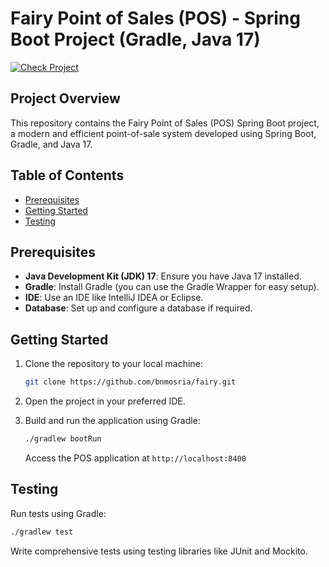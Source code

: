 
# Fairy Point of Sales (POS) - Spring Boot Project (Gradle, Java 17)
[![Check Project](https://github.com/bnmosria/fairy/actions/workflows/github-actions.yml/badge.svg)](https://github.com/bnmosria/fairy/actions/workflows/github-actions.yml)

## Project Overview

This repository contains the Fairy Point of Sales (POS) Spring Boot project, a modern and efficient point-of-sale system developed using Spring Boot, Gradle, and Java 17.

## Table of Contents

- [Prerequisites](#prerequisites)
- [Getting Started](#getting-started)
- [Testing](#testing)

## Prerequisites

- **Java Development Kit (JDK) 17**: Ensure you have Java 17 installed.
- **Gradle**: Install Gradle (you can use the Gradle Wrapper for easy setup).
- **IDE**: Use an IDE like IntelliJ IDEA or Eclipse.
- **Database**: Set up and configure a database if required.

## Getting Started

1. Clone the repository to your local machine:

   ```bash
   git clone https://github.com/bnmosria/fairy.git
   ```

2. Open the project in your preferred IDE.

3. Build and run the application using Gradle:

   ```bash
   ./gradlew bootRun
   ```

   Access the POS application at `http://localhost:8400`

## Testing

Run tests using Gradle:

```bash
./gradlew test
```

Write comprehensive tests using testing libraries like JUnit and Mockito.
